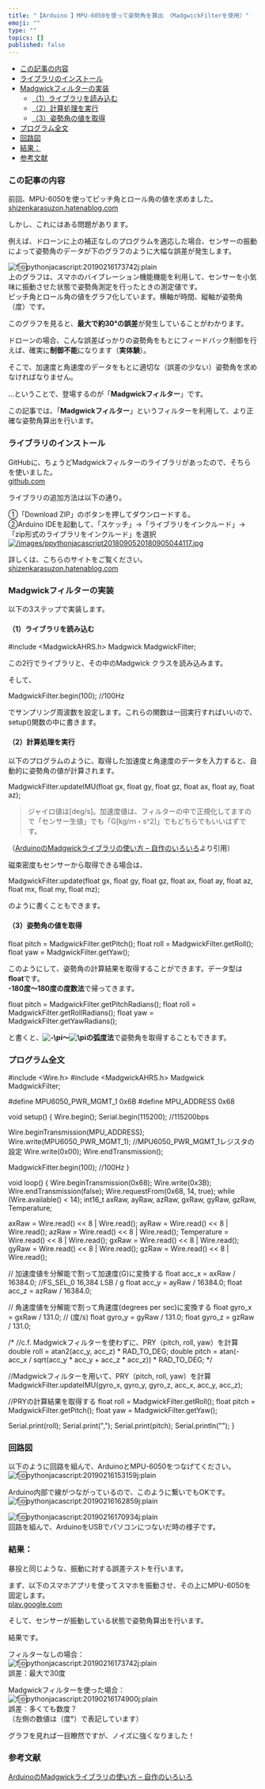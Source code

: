 ```yaml
---
title: "【Arduino 】MPU-6050を使って姿勢角を算出　（MadgwickFilterを使用）"
emoji: ""
type: ""
topics: []
published: false
---
```


* [この記事の内容](#この記事の内容)
* [ライブラリのインストール](#ライブラリのインストール)
* [Madgwickフィルターの実装](#Madgwickフィルターの実装)  
   * [（1）ライブラリを読み込む](#1ライブラリを読み込む)  
   * [（2）計算処理を実行](#2計算処理を実行)  
   * [（3）姿勢角の値を取得](#3姿勢角の値を取得)
* [プログラム全文](#プログラム全文)
* [回路図](#回路図)
* [結果：](#結果)
* [参考文献](#参考文献)

### この記事の内容

前回、MPU-6050を使ってピッチ角とロール角の値を求めました。  
[shizenkarasuzon.hatenablog.com](https://shizenkarasuzon.hatenablog.com/entry/2019/02/16/170706)

しかし、これにはある問題があります。

例えば、ドローンに上の補正なしのプログラムを適応した場合、センサーの振動によって姿勢角のデータが下のグラフのように大幅な誤差が発生します。

![f:id:pythonjacascript:20190216173742j:plain](/images/ppythonjacascript2019021620190216173742.jpg "f:id:pythonjacascript:20190216173742j:plain")  
上のグラフは、スマホのバイブレーション機能機能を利用して、センサーを小気味に振動させた状態で姿勢角測定を行ったときの測定値です。  
ピッチ角とロール角の値をグラフ化しています。横軸が時間、縦軸が姿勢角（度）です。

このグラフを見ると、**最大で約30°の誤差**が発生していることがわかります。

  
ドローンの場合、こんな誤差ばっかりの姿勢角をもとにフィードバック制御を行えば、確実に**制御不能**になります（**実体験**）。

  
そこで、加速度と角速度のデータをもとに適切な（誤差の少ない）姿勢角を求めなければなりません。

...ということで、登場するのが「**Madgwickフィルター**」です。

  
この記事では、「**Madgwickフィルター**」というフィルターを利用して、より正確な姿勢角算出を行います。  
  
  
### ライブラリのインストール

GitHubに、ちょうどMadgwickフィルターのライブラリがあったので、そちらを使いました。  
[github.com](https://github.com/arduino-libraries/MadgwickAHRS)
  
  
ライブラリの追加方法は以下の通り。

➀「Download ZIP」のボタンを押してダウンロードする。  
②Arduino IDEを起動して、「スケッチ」→「ライブラリをインクルード」→「zip形式のライブラリをインクルード」を選択  
[![/images/ppythonjacascript2018090520180905044117.jpg](/images/ppythonjacascript2018090520180905044117.jpg)](/images/ppythonjacascript2018090520180905044117.jpg)

  
詳しくは、こちらのサイトをご覧ください。  
[shizenkarasuzon.hatenablog.com](https://shizenkarasuzon.hatenablog.com/entry/2018/09/05/051335)  
  
  
### Madgwickフィルターの実装

以下の3ステップで実装します。  
  
#### （1）ライブラリを読み込む

#include <MadgwickAHRS.h>
Madgwick MadgwickFilter;

この2行でライブラリと、その中のMadgwick クラスを読み込みます。

そして、

 MadgwickFilter.begin(100); //100Hz

でサンプリング周波数を設定します。これらの関数は一回実行すればいいので、setup()関数の中に書きます。  
  
  
#### （2）計算処理を実行

以下のプログラムのように、取得した加速度と角速度のデータを入力すると、自動的に姿勢角の値が計算されます。

MadgwickFilter.updateIMU(float gx, float gy, float gz, float ax, float ay, float az);

> ジャイロ値は\[deg/s\]。加速度値は、フィルターの中で正規化してますので「センサー生値」でも「G\[kg/ｍ・s^2\]」でもどちらでもいいはずです。

（[ArduinoのMadgwickライブラリの使い方 – 自作のいろいろ](https://garchiving.com/how-to-madgwick-library-of-arduino/)より引用）
  
  
磁束密度もセンサーから取得できる場合は、

MadgwickFilter.update(float gx, float gy, float gz, float ax, float ay, float az, float mx, float my, float mz);

のように書くこともできます。  
  
  
#### （3）姿勢角の値を取得

float pitch = MadgwickFilter.getPitch();
float roll    = MadgwickFilter.getRoll();
float yaw   = MadgwickFilter.getYaw();

このようにして、姿勢角の計算結果を取得することができます。データ型は**float**です。  
**\-180度～180度の度数法**で帰ってきます。  
  
float pitch = MadgwickFilter.getPitchRadians();
float roll    = MadgwickFilter.getRollRadians();
float yaw   = MadgwickFilter.getYawRadians();

と書くと、**![-\pi](https://chart.apis.google.com/chart?cht=tx&chl=-%5Cpi)～![\pi](https://chart.apis.google.com/chart?cht=tx&chl=%5Cpi)の弧度法**で姿勢角を取得することもできます。  
  
  
### プログラム全文

#include <Wire.h>
#include <MadgwickAHRS.h>
Madgwick MadgwickFilter;

#define MPU6050_PWR_MGMT_1   0x6B
#define MPU_ADDRESS  0x68


void setup() {
  Wire.begin();
  Serial.begin(115200); //115200bps

  Wire.beginTransmission(MPU_ADDRESS);
  Wire.write(MPU6050_PWR_MGMT_1);  //MPU6050_PWR_MGMT_1レジスタの設定
  Wire.write(0x00);
  Wire.endTransmission();

  MadgwickFilter.begin(100); //100Hz
}

void loop() {
  Wire.beginTransmission(0x68);
  Wire.write(0x3B);
  Wire.endTransmission(false);
  Wire.requestFrom(0x68, 14, true);
  while (Wire.available() < 14);
  int16_t axRaw, ayRaw, azRaw, gxRaw, gyRaw, gzRaw, Temperature;

  axRaw = Wire.read() << 8 | Wire.read();
  ayRaw = Wire.read() << 8 | Wire.read();
  azRaw = Wire.read() << 8 | Wire.read();
  Temperature = Wire.read() << 8 | Wire.read();
  gxRaw = Wire.read() << 8 | Wire.read();
  gyRaw = Wire.read() << 8 | Wire.read();
  gzRaw = Wire.read() << 8 | Wire.read();

  // 加速度値を分解能で割って加速度(G)に変換する
  float acc_x = axRaw / 16384.0;  //FS_SEL_0 16,384 LSB / g
  float acc_y = ayRaw / 16384.0;
  float acc_z = azRaw / 16384.0;

  // 角速度値を分解能で割って角速度(degrees per sec)に変換する
  float gyro_x = gxRaw / 131.0;  // (度/s)
  float gyro_y = gyRaw / 131.0;
  float gyro_z = gzRaw / 131.0;

  /*
  //c.f. Madgwickフィルターを使わずに、PRY（pitch, roll, yaw）を計算
  double roll  = atan2(acc_y, acc_z) * RAD_TO_DEG;
  double pitch = atan(-acc_x / sqrt(acc_y * acc_y + acc_z * acc_z)) * RAD_TO_DEG;
  */
  
  //Madgwickフィルターを用いて、PRY（pitch, roll, yaw）を計算
  MadgwickFilter.updateIMU(gyro_x, gyro_y, gyro_z, acc_x, acc_y, acc_z);

  //PRYの計算結果を取得する
  float roll  = MadgwickFilter.getRoll();
  float pitch = MadgwickFilter.getPitch();
  float yaw   = MadgwickFilter.getYaw();

  Serial.print(roll);  Serial.print(",");
  Serial.print(pitch);  Serial.println("");
}
  
  
### 回路図

以下のように回路を組んで、ArduinoとMPU-6050をつなげてください。  
![f:id:pythonjacascript:20190216153159j:plain](/images/ppythonjacascript2019021620190216153159.jpg "f:id:pythonjacascript:20190216153159j:plain")  

Arduino内部で線がつながっているので、このように繋いでもOKです。  
![f:id:pythonjacascript:20190216162859j:plain](/images/ppythonjacascript2019021620190216162859.jpg "f:id:pythonjacascript:20190216162859j:plain")  
  
  
![f:id:pythonjacascript:20190216170934j:plain](/images/ppythonjacascript2019021620190216170934.jpg "f:id:pythonjacascript:20190216170934j:plain")  
回路を組んで、ArduinoをUSBでパソコンにつないだ時の様子です。  
  
  
### 結果：

暴投と同じような、振動に対する誤差テストを行います。

まず、以下のスマホアプリを使ってスマホを振動させ、その上にMPU-6050を固定します。  
[play.google.com](https://play.google.com/store/apps/details?id=com.nekobukiya.endlessvibrator)

そして、センサーが振動している状態で姿勢角算出を行います。

結果です。

フィルターなしの場合：  
![f:id:pythonjacascript:20190216173742j:plain](/images/ppythonjacascript2019021620190216173742.jpg "f:id:pythonjacascript:20190216173742j:plain")  
誤差：最大で30度

Madgwickフィルターを使った場合：  
![f:id:pythonjacascript:20190216174900j:plain](/images/ppythonjacascript2019021620190216174900.jpg "f:id:pythonjacascript:20190216174900j:plain")  
誤差：多くても数度？  
（左側の数値は（度°）で表記しています）

  
グラフを見れば一目瞭然ですが、ノイズに強くなりました！  
  
  
### 参考文献

[ArduinoのMadgwickライブラリの使い方 – 自作のいろいろ](https://garchiving.com/how-to-madgwick-library-of-arduino/)